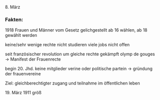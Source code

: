 8\. März

### Fakten:
1918 Frauen und Männer vom Gesetz gelichgestellt
	ab 16 wählen, ab 18 gewählt werden

keine/sehr wenige rechte
	nicht studieren
	viele jobs nicht offen

seit französischer revolution um gleiche rechte gekämpft
	olymp de gouges -> Manifest der Frauenrecte

begin 20. Jhd. keine mitglieder verine oder politische partein
	-> gründung der frauenvereine

Ziel: gleichberechtigter zugang und teilnahme im öffentlichen leben

19\. März 1911 größ